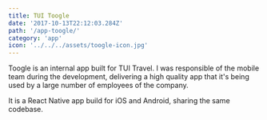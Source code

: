 ```yaml
---
title: TUI Toogle
date: '2017-10-13T22:12:03.284Z'
path: '/app-toogle/'
category: 'app'
icon: '../../../assets/toogle-icon.jpg'
---
```


Toogle is an internal app built for TUI Travel. I was responsible of the mobile team during the development, delivering a high quality app that it's being used by a large number of employees of the company.

It is a React Native app build for iOS and Android, sharing the same codebase.
